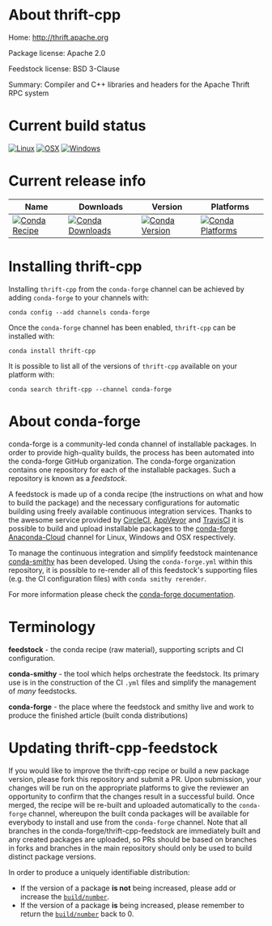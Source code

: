 About thrift-cpp
================

Home: http://thrift.apache.org

Package license: Apache 2.0

Feedstock license: BSD 3-Clause

Summary: Compiler and C++ libraries and headers for the Apache Thrift RPC system



Current build status
====================

[![Linux](https://img.shields.io/circleci/project/github/conda-forge/thrift-cpp-feedstock/master.svg?label=Linux)](https://circleci.com/gh/conda-forge/thrift-cpp-feedstock)
[![OSX](https://img.shields.io/travis/conda-forge/thrift-cpp-feedstock/master.svg?label=macOS)](https://travis-ci.org/conda-forge/thrift-cpp-feedstock)
[![Windows](https://img.shields.io/appveyor/ci/conda-forge/thrift-cpp-feedstock/master.svg?label=Windows)](https://ci.appveyor.com/project/conda-forge/thrift-cpp-feedstock/branch/master)

Current release info
====================

| Name | Downloads | Version | Platforms |
| --- | --- | --- | --- |
| [![Conda Recipe](https://img.shields.io/badge/recipe-thrift--cpp-green.svg)](https://anaconda.org/conda-forge/thrift-cpp) | [![Conda Downloads](https://img.shields.io/conda/dn/conda-forge/thrift-cpp.svg)](https://anaconda.org/conda-forge/thrift-cpp) | [![Conda Version](https://img.shields.io/conda/vn/conda-forge/thrift-cpp.svg)](https://anaconda.org/conda-forge/thrift-cpp) | [![Conda Platforms](https://img.shields.io/conda/pn/conda-forge/thrift-cpp.svg)](https://anaconda.org/conda-forge/thrift-cpp) |

Installing thrift-cpp
=====================

Installing `thrift-cpp` from the `conda-forge` channel can be achieved by adding `conda-forge` to your channels with:

```
conda config --add channels conda-forge
```

Once the `conda-forge` channel has been enabled, `thrift-cpp` can be installed with:

```
conda install thrift-cpp
```

It is possible to list all of the versions of `thrift-cpp` available on your platform with:

```
conda search thrift-cpp --channel conda-forge
```


About conda-forge
=================

conda-forge is a community-led conda channel of installable packages.
In order to provide high-quality builds, the process has been automated into the
conda-forge GitHub organization. The conda-forge organization contains one repository
for each of the installable packages. Such a repository is known as a *feedstock*.

A feedstock is made up of a conda recipe (the instructions on what and how to build
the package) and the necessary configurations for automatic building using freely
available continuous integration services. Thanks to the awesome service provided by
[CircleCI](https://circleci.com/), [AppVeyor](http://www.appveyor.com/)
and [TravisCI](https://travis-ci.org/) it is possible to build and upload installable
packages to the [conda-forge](https://anaconda.org/conda-forge)
[Anaconda-Cloud](http://docs.anaconda.org/) channel for Linux, Windows and OSX respectively.

To manage the continuous integration and simplify feedstock maintenance
[conda-smithy](http://github.com/conda-forge/conda-smithy) has been developed.
Using the ``conda-forge.yml`` within this repository, it is possible to re-render all of
this feedstock's supporting files (e.g. the CI configuration files) with ``conda smithy rerender``.

For more information please check the [conda-forge documentation](https://conda-forge.org/docs/).

Terminology
===========

**feedstock** - the conda recipe (raw material), supporting scripts and CI configuration.

**conda-smithy** - the tool which helps orchestrate the feedstock.
                   Its primary use is in the construction of the CI ``.yml`` files
                   and simplify the management of *many* feedstocks.

**conda-forge** - the place where the feedstock and smithy live and work to
                  produce the finished article (built conda distributions)


Updating thrift-cpp-feedstock
=============================

If you would like to improve the thrift-cpp recipe or build a new
package version, please fork this repository and submit a PR. Upon submission,
your changes will be run on the appropriate platforms to give the reviewer an
opportunity to confirm that the changes result in a successful build. Once
merged, the recipe will be re-built and uploaded automatically to the
`conda-forge` channel, whereupon the built conda packages will be available for
everybody to install and use from the `conda-forge` channel.
Note that all branches in the conda-forge/thrift-cpp-feedstock are
immediately built and any created packages are uploaded, so PRs should be based
on branches in forks and branches in the main repository should only be used to
build distinct package versions.

In order to produce a uniquely identifiable distribution:
 * If the version of a package **is not** being increased, please add or increase
   the [``build/number``](http://conda.pydata.org/docs/building/meta-yaml.html#build-number-and-string).
 * If the version of a package **is** being increased, please remember to return
   the [``build/number``](http://conda.pydata.org/docs/building/meta-yaml.html#build-number-and-string)
   back to 0.